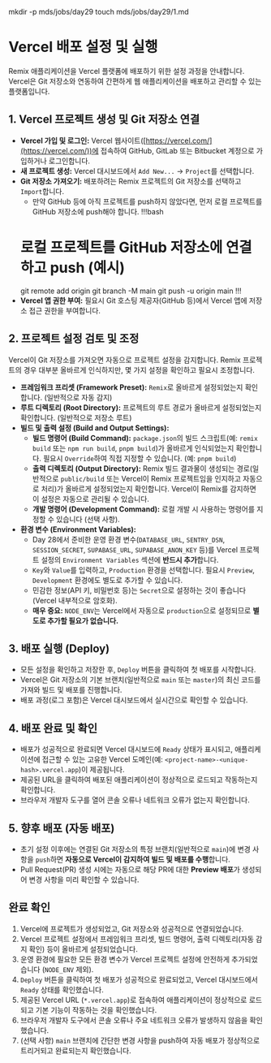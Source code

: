 mkdir -p mds/jobs/day29
touch mds/jobs/day29/1.md

# Vercel 배포 설정 및 실행

Remix 애플리케이션을 Vercel 플랫폼에 배포하기 위한 설정 과정을 안내합니다. Vercel은 Git 저장소와 연동하여 간편하게 웹 애플리케이션을 배포하고 관리할 수 있는 플랫폼입니다.

## 1. Vercel 프로젝트 생성 및 Git 저장소 연결

-   **Vercel 가입 및 로그인:** Vercel 웹사이트([https://vercel.com/](https://vercel.com/))에 접속하여 GitHub, GitLab 또는 Bitbucket 계정으로 가입하거나 로그인합니다.
-   **새 프로젝트 생성:** Vercel 대시보드에서 `Add New...` -> `Project`를 선택합니다.
-   **Git 저장소 가져오기:** 배포하려는 Remix 프로젝트의 Git 저장소를 선택하고 `Import`합니다.
    -   만약 GitHub 등에 아직 프로젝트를 push하지 않았다면, 먼저 로컬 프로젝트를 GitHub 저장소에 push해야 합니다.
    !!!bash
    # 로컬 프로젝트를 GitHub 저장소에 연결하고 push (예시)
    git remote add origin <your-github-repo-url>
    git branch -M main
    git push -u origin main
    !!!
-   **Vercel 앱 권한 부여:** 필요시 Git 호스팅 제공자(GitHub 등)에서 Vercel 앱에 저장소 접근 권한을 부여합니다.

## 2. 프로젝트 설정 검토 및 조정

Vercel이 Git 저장소를 가져오면 자동으로 프로젝트 설정을 감지합니다. Remix 프로젝트의 경우 대부분 올바르게 인식하지만, 몇 가지 설정을 확인하고 필요시 조정합니다.

-   **프레임워크 프리셋 (Framework Preset):** `Remix`로 올바르게 설정되었는지 확인합니다. (일반적으로 자동 감지)
-   **루트 디렉토리 (Root Directory):** 프로젝트의 루트 경로가 올바르게 설정되었는지 확인합니다. (일반적으로 저장소 루트)
-   **빌드 및 출력 설정 (Build and Output Settings):**
    -   **빌드 명령어 (Build Command):** `package.json`의 빌드 스크립트(예: `remix build` 또는 `npm run build`, `pnpm build`)가 올바르게 인식되었는지 확인합니다. 필요시 `Override`하여 직접 지정할 수 있습니다. (예: `pnpm build`)
    -   **출력 디렉토리 (Output Directory):** Remix 빌드 결과물이 생성되는 경로(일반적으로 `public/build` 또는 Vercel이 Remix 프로젝트임을 인지하고 자동으로 처리)가 올바르게 설정되었는지 확인합니다. Vercel이 Remix를 감지하면 이 설정은 자동으로 관리될 수 있습니다.
    -   **개발 명령어 (Development Command):** 로컬 개발 시 사용하는 명령어를 지정할 수 있습니다 (선택 사항).
-   **환경 변수 (Environment Variables):**
    -   Day 28에서 준비한 운영 환경 변수(`DATABASE_URL`, `SENTRY_DSN`, `SESSION_SECRET`, `SUPABASE_URL`, `SUPABASE_ANON_KEY` 등)를 Vercel 프로젝트 설정의 `Environment Variables` 섹션에 **반드시 추가**합니다.
    -   `Key`와 `Value`를 입력하고, `Production` 환경을 선택합니다. 필요시 `Preview`, `Development` 환경에도 별도로 추가할 수 있습니다.
    -   민감한 정보(API 키, 비밀번호 등)는 `Secret`으로 설정하는 것이 좋습니다 (Vercel 내부적으로 암호화).
    -   **매우 중요:** `NODE_ENV`는 Vercel에서 자동으로 `production`으로 설정되므로 **별도로 추가할 필요가 없습니다.**

## 3. 배포 실행 (Deploy)

-   모든 설정을 확인하고 저장한 후, `Deploy` 버튼을 클릭하여 첫 배포를 시작합니다.
-   Vercel은 Git 저장소의 기본 브랜치(일반적으로 `main` 또는 `master`)의 최신 코드를 가져와 빌드 및 배포를 진행합니다.
-   배포 과정(로그 포함)은 Vercel 대시보드에서 실시간으로 확인할 수 있습니다.

## 4. 배포 완료 및 확인

-   배포가 성공적으로 완료되면 Vercel 대시보드에 `Ready` 상태가 표시되고, 애플리케이션에 접근할 수 있는 고유한 Vercel 도메인(예: `<project-name>-<unique-hash>.vercel.app`)이 제공됩니다.
-   제공된 URL을 클릭하여 배포된 애플리케이션이 정상적으로 로드되고 작동하는지 확인합니다.
-   브라우저 개발자 도구를 열어 콘솔 오류나 네트워크 오류가 없는지 확인합니다.

## 5. 향후 배포 (자동 배포)

-   초기 설정 이후에는 연결된 Git 저장소의 특정 브랜치(일반적으로 `main`)에 변경 사항을 `push`하면 **자동으로 Vercel이 감지하여 빌드 및 배포를 수행**합니다.
-   Pull Request(PR) 생성 시에는 자동으로 해당 PR에 대한 **Preview 배포**가 생성되어 변경 사항을 미리 확인할 수 있습니다.

## 완료 확인

1.  Vercel에 프로젝트가 생성되었고, Git 저장소와 성공적으로 연결되었습니다.
2.  Vercel 프로젝트 설정에서 프레임워크 프리셋, 빌드 명령어, 출력 디렉토리(자동 감지 확인) 등이 올바르게 설정되었습니다.
3.  운영 환경에 필요한 모든 환경 변수가 Vercel 프로젝트 설정에 안전하게 추가되었습니다 (`NODE_ENV` 제외).
4.  `Deploy` 버튼을 클릭하여 첫 배포가 성공적으로 완료되었고, Vercel 대시보드에서 `Ready` 상태를 확인했습니다.
5.  제공된 Vercel URL (`*.vercel.app`)로 접속하여 애플리케이션이 정상적으로 로드되고 기본 기능이 작동하는 것을 확인했습니다.
6.  브라우저 개발자 도구에서 콘솔 오류나 주요 네트워크 오류가 발생하지 않음을 확인했습니다.
7.  (선택 사항) `main` 브랜치에 간단한 변경 사항을 push하여 자동 배포가 정상적으로 트리거되고 완료되는지 확인했습니다. 